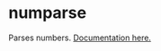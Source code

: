 # numparse

Parses numbers. [Documentation here.](https://godoc.org/github.com/japanoise/numparse)

